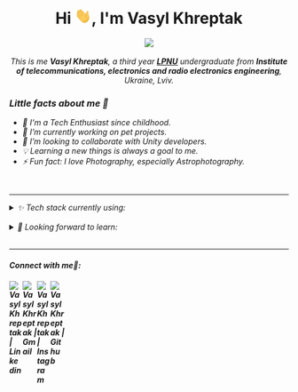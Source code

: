 <h1 align="center">Hi <img src="https://raw.githubusercontent.com/ABSphreak/ABSphreak/master/gifs/Hi.gif" width="30px">, I'm Vasyl Khreptak</h1>

<p align="center">
  <a href="https://github.com/Ratheshan03/readme-typing-svg"><img src="https://readme-typing-svg.herokuapp.com?lines=LPNU+Undergraduate;Unity+Game+Developer;Aspiring+Learner&center=true&width=500&height=50"></a>
</p>

<p align="center">
  <em>
    This is me <b>Vasyl Khreptak</b>, a third year <a href="https://lpnu.ua/"><b>LPNU</b></a> undergraduate from <b>Institute of telecommunications, electronics and radio electronics engineering</b>, Ukraine, Lviv.
    
</p>

  
  <h3>Little facts about me 🧑</h3>

- 🧞 I'm a Tech Enthusiast since childhood.
- 🔭 I’m currently working on pet projects.
- 👯 I’m looking to collaborate with Unity developers.
- 💡 Learning a new things is always a goal to me.
- ⚡ Fun fact: I love Photography, especially Astrophotography.
<br>

---

<details>
<summary>
  ✨ Tech stack currently using:
</summary>
   <br>
 
<code>C#</code>
<code>Unity</code>
<code>Git</code>
<code>Jetbrains Rider</code>
<code>Zenject</code>
<code>DoTween</code>
<code>CBA</code>
<code>Built-in/Universal Render Pipelines</code>
<code>Shader Graph</code>
<code>Google Firebase</code>
  
</details>
<br>

<details>
<summary>
  🌱 Looking forward to learn:
</summary>
   <br>
 
<code>Machine Learning/AI</code>
<code>ECS</code>
<code>Photon PUN 2/Mirror</code>
<code>Shader Lab / HLSL</code>
<code>AR/VR</code>
  
</details>
<br>

---

<h4> Connect with me🤝: <h4>
  </hr>
  <a href="https://www.linkedin.com/in/vasyl-khreptak-52aa70261/">
   <img align="left" alt="Vasyl Khreptak | Linkedin" width="24px" src="https://www.vectorlogo.zone/logos/linkedin/linkedin-icon.svg" />
  </a>
  <a href="mailto:vasylkhreptak12@gmail.com">
    <img align="left" alt="Vasyl Khreptak | Gmail" width="26px" src="https://www.vectorlogo.zone/logos/gmail/gmail-icon.svg" />
  </a>
  <a href="https://www.instagram.com/_feynom_/">
    <img align="left" alt="Vasyl Khreptak | Instagram" width="24px" src="https://www.vectorlogo.zone/logos/instagram/instagram-icon.svg" />
  </a>
   <a href="https://www.facebook.com/profile.php?id=100010075234246">
    <img align="left" alt="Vasyl Khreptak | Github" width="26px" src="https://www.vectorlogo.zone/logos/facebook/facebook-tile.svg" />
  </a>
  <br>
